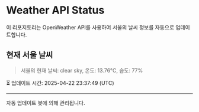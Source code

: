 
# Weather API Status

이 리포지토리는 OpenWeather API를 사용하여 서울의 날씨 정보를 자동으로 업데이트합니다.

## 현재 서울 날씨
> 서울의 현재 날씨: clear sky, 온도: 13.76°C, 습도: 77%

⏳ 업데이트 시간: 2025-04-22 23:37:49 (UTC)

---
자동 업데이트 봇에 의해 관리됩니다.

